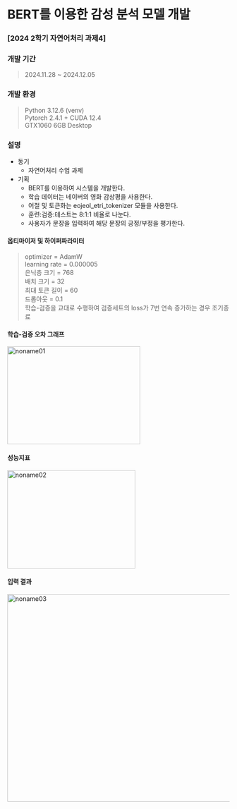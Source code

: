 # BERT를 이용한 감성 분석 모델 개발
### [2024 2학기 자연어처리 과제4]

### 개발 기간
> 2024.11.28 ~ 2024.12.05

### 개발 환경
> Python 3.12.6 (venv)<br>
> Pytorch 2.4.1 + CUDA 12.4<br>
> GTX1060 6GB Desktop<br>

### 설명
+ 동기
    + 자연어처리 수업 과제
+ 기획
    + BERT를 이용하여 시스템을 개발한다.
    + 학습 데이터는 네이버의 영화 감상평을 사용한다.
    + 어절 및 토큰화는 eojeol_etri_tokenizer 모듈을 사용한다.
    + 훈련:검증:테스트는 8:1:1 비율로 나눈다.
    + 사용자가 문장을 입력하여 해당 문장의 긍정/부정을 평가한다.

#### 옵티마이저 및 하이퍼파라미터
> optimizer = AdamW <br>
> learning rate = 0.000005 <br>
> 은닉층 크기 = 768 <br>
> 배치 크기 = 32 <br>
> 최대 토큰 길이 = 60 <br>
> 드롭아웃 = 0.1 <br>
> 학습-검증을 교대로 수행하여 검증세트의 loss가 7번 연속 증가하는 경우 조기종료 <br>

#### 학습-검증 오차 그래프
<img width="301" height="222" alt="noname01" src="https://github.com/user-attachments/assets/91288f24-eb0e-4f4c-85ea-d25acf156051" />

#### 성능지표
<img width="290" height="223" alt="noname02" src="https://github.com/user-attachments/assets/eb180eb7-30e2-4ed7-ad33-63bdf7e59467" />

#### 입력 결과
<img width="601" height="471" alt="noname03" src="https://github.com/user-attachments/assets/e75f39c3-e5a6-46bc-a92e-7390e725f8e8" />

<br>

